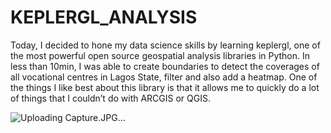 # KEPLERGL_ANALYSIS
Today, I decided to hone my data science skills by learning keplergl, one of the most powerful open source geospatial analysis libraries in Python.  In less than 10min, I was able to create boundaries to detect the coverages of all vocational centres in Lagos State, filter and also add a heatmap. One of the things I like best about this library is that it allows me to quickly do a lot of things that I couldn’t do with ARCGIS or QGIS. 

![Uploading Capture.JPG…]()
